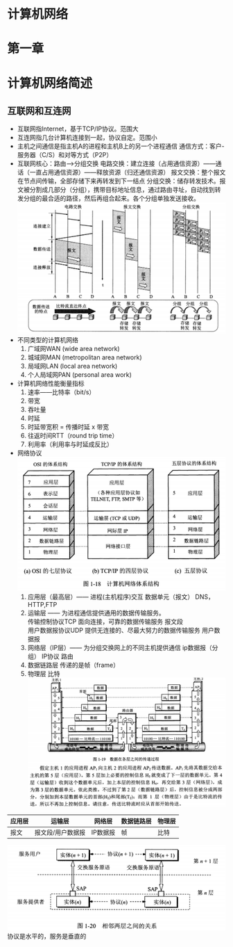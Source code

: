 # 计算机网络
# 第一章
# 计算机网络简述
## 互联网和互连网
- 互联网指Internet，基于TCP/IP协议。范围大
- 互连网指几台计算机连接到一起，协议自定。范围小
- 主机之间通信是指主机A的进程和主机B上的另一个进程通信 通信方式：客户-服务器（C/S）和对等方式（P2P）
- 互联网核心：路由——>分组交换
电路交换：建立连接（占用通信资源）——通话（一直占用通信资源）——释放资源（归还通信资源）
报文交换：整个报文在节点间传输，全部存储下来再转发到下一结点
分组交换：储存转发技术。报文被分割成几部分（分组），携带目标地址信息，通过路由寻址，自动找到转发分组的最合适的路径，然后再组合起来。各个分组单独发送接收。
![三种交换方式](./pics/net/三种交换方式.png)
- 不同类型的计算机网络
    1. 广域网WAN (wide area network)
    2. 城域网MAN (metropolitan area network)
    3. 局域网LAN (local area network)
    4. 个人局域网PAN (personal area work)
- 计算机网络性能衡量指标
    1. 速率——比特率（bit/s）
    2. 带宽
    3. 吞吐量
    4. 时延
    5. 时延带宽积 = 传播时延 x 带宽
    6. 往返时间RTT（round trip time）
    7. 利用率（利用率与时延成反比）
- 网络协议
![计算机网络体系结构](./pics/net/计算机网络体系结构.png)
    1. 应用层（最高层）—— 进程(主机程序)交互 数据单元（报文） DNS，HTTP,FTP
    2. 运输层 —— 为进程通信提供通用的数据传输服务。  
    传输控制协议TCP 面向连接，可靠的数据传输服务  报文段  
    用户数据报协议UDP 提供无连接的、尽最大努力的数据传输服务  用户数据报
    3. 网络层（IP层）—— 为分组交换网上的不同主机提供通信 ip数据报（分组） IP协议  路由
    4. 数据链路层 传递的是帧（frame）
    5. 物理层 比特
![数据传输过程](./pics/net/数据传递过程.png)

| 应用层 | 运输层 | 网络层 | 数据链路层 | 物理层 | 
| ----- | ----- | ----- | ----- | ----- |
| 报文 | 报文段/用户数据报 | IP数据报 | 帧 | 比特 |

![相邻两层之间关系](./pics/net/相邻两层之间关系.png)
协议是水平的，服务是垂直的
